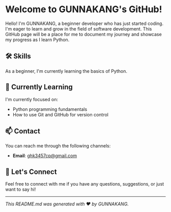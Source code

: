# Welcome to GUNNAKANG's GitHub!

Hello! I'm GUNNAKANG, a beginner developer who has just started coding. I'm eager to learn and grow in the field of software development. This GitHub page will be a place for me to document my journey and showcase my progress as I learn Python.

## 🛠️ Skills

As a beginner, I'm currently learning the basics of Python.

## 🌱 Currently Learning

I'm currently focused on:

- Python programming fundamentals
- How to use Git and GitHub for version control

## 📫 Contact

You can reach me through the following channels:

- **Email**: [ghk3457cp@gmail.com](mailto:ghk3457cpl@gmail.com)

## 💬 Let's Connect

Feel free to connect with me if you have any questions, suggestions, or just want to say hi!

---

*This README.md was generated with ❤️ by GUNNAKANG.*
